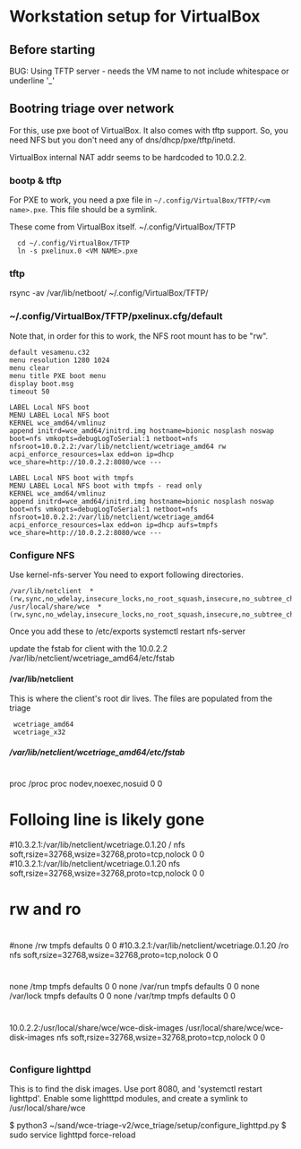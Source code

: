 # Workstation setup for VirtualBox

## Before starting

BUG: Using TFTP server - needs the VM name to not include whitespace or underline '_'

## Bootring triage over network
For this, use pxe boot of VirtualBox. It also comes with tftp support.
So, you need NFS but you don't need any of dns/dhcp/pxe/tftp/inetd.

VirtualBox internal NAT addr seems to be hardcoded to 10.0.2.2.


### bootp & tftp

For PXE to work, you need a pxe file in `~/.config/VirtualBox/TFTP/<vm name>.pxe`.
This file should be a symlink.

These come from VirtualBox itself. ~/.config/VirtualBox/TFTP

      cd ~/.config/VirtualBox/TFTP
      ln -s pxelinux.0 <VM NAME>.pxe


### tftp
rsync -av /var/lib/netboot/ ~/.config/VirtualBox/TFTP/


### ~/.config/VirtualBox/TFTP/pxelinux.cfg/default

Note that, in order for this to work, the NFS root mount has to be "rw".

    default vesamenu.c32
    menu resolution 1280 1024
    menu clear
    menu title PXE boot menu
    display boot.msg
    timeout 50
     
    LABEL Local NFS boot
    MENU LABEL Local NFS boot
    KERNEL wce_amd64/vmlinuz
    append initrd=wce_amd64/initrd.img hostname=bionic nosplash noswap boot=nfs vmkopts=debugLogToSerial:1 netboot=nfs nfsroot=10.0.2.2:/var/lib/netclient/wcetriage_amd64 rw acpi_enforce_resources=lax edd=on ip=dhcp wce_share=http://10.0.2.2:8080/wce ---
    
    LABEL Local NFS boot with tmpfs
    MENU LABEL Local NFS boot with tmpfs - read only
    KERNEL wce_amd64/vmlinuz
    append initrd=wce_amd64/initrd.img hostname=bionic nosplash noswap boot=nfs vmkopts=debugLogToSerial:1 netboot=nfs nfsroot=10.0.2.2:/var/lib/netclient/wcetriage_amd64 acpi_enforce_resources=lax edd=on ip=dhcp aufs=tmpfs wce_share=http://10.0.2.2:8080/wce ---

### Configure NFS
Use kernel-nfs-server
You need to export following directories.

    /var/lib/netclient  *(rw,sync,no_wdelay,insecure_locks,no_root_squash,insecure,no_subtree_check)
    /usr/local/share/wce  *(rw,sync,no_wdelay,insecure_locks,no_root_squash,insecure,no_subtree_check)

Once you add these to /etc/exports
     systemctl restart nfs-server

update the fstab for client with the 10.0.2.2
/var/lib/netclient/wcetriage_amd64/etc/fstab

#### /var/lib/netclient

This is where the client's root dir lives. The files are populated from the triage 

     wcetriage_amd64
     wcetriage_x32


##### /var/lib/netclient/wcetriage_amd64/etc/fstab

# <file system> <mount point>   <type>  <options>       <dump>  <pass>
proc            /proc           proc    nodev,noexec,nosuid 0       0
#
# Folloing line is likely gone
#10.3.2.1:/var/lib/netclient/wcetriage.0.1.20  /               nfs   soft,rsize=32768,wsize=32768,proto=tcp,nolock   0       0
#10.3.2.1:/var/lib/netclient/wcetriage.0.1.20  <slash>               nfs   soft,rsize=32768,wsize=32768,proto=tcp,nolock   0       0
#
# rw and ro
#
#none            /rw             tmpfs   defaults        0       0
#10.3.2.1:/var/lib/netclient/wcetriage.0.1.20  /ro             nfs   soft,rsize=32768,wsize=32768,proto=tcp,nolock   0       0
#
none            /tmp            tmpfs   defaults        0       0
none            /var/run        tmpfs   defaults        0       0
none            /var/lock       tmpfs   defaults        0       0
none            /var/tmp        tmpfs   defaults        0       0
#
10.0.2.2:/usr/local/share/wce/wce-disk-images   /usr/local/share/wce/wce-disk-images  nfs   soft,rsize=32768,wsize=32768,proto=tcp,nolock   0       0
#

### Configure lighttpd
This is to find the disk images.
Use port 8080, and 'systemctl restart lighttpd'.
Enable some lightttpd modules, and create a symlink to /usr/local/share/wce

$ python3 ~/sand/wce-triage-v2/wce_triage/setup/configure_lighttpd.py
$ sudo service lighttpd force-reload


